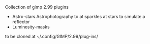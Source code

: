 Collection of gimp 2.99 plugins

- Astro-stars
  Astrophotography to at sparkles at stars to simulate a reflector
- Luminosity-masks

to be cloned at ~/.config/GIMP/2.99/plug-ins/
